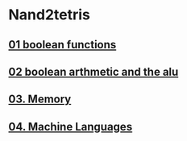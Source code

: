 # Nand2tetris

## [01 boolean functions](../nand2tetris/01-boolean-functions.md)
## [02 boolean arthmetic and the alu](../nand2tetris/02-boolean-arthmetic-and-the-alu.md)
## [03. Memory](../nand2tetris/03-memory.md)
## [04. Machine Languages](../nand2tetris/04-Machine-Languages.md)

